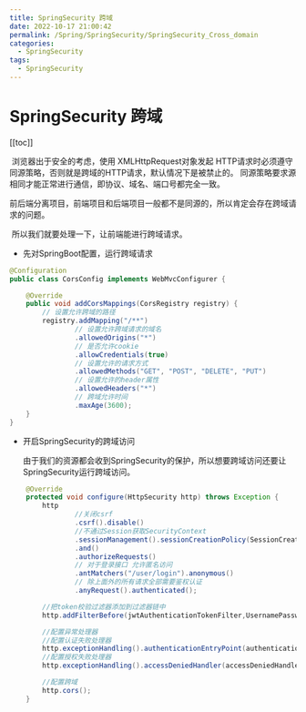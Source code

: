 ```yaml
---
title: SpringSecurity 跨域
date: 2022-10-17 21:00:42
permalink: /Spring/SpringSecurity/SpringSecurity_Cross_domain
categories:
  - SpringSecurity
tags:
  - SpringSecurity
---
```

# SpringSecurity 跨域

[[toc]]

​	浏览器出于安全的考虑，使用 XMLHttpRequest对象发起 HTTP请求时必须遵守同源策略，否则就是跨域的HTTP请求，默认情况下是被禁止的。 同源策略要求源相同才能正常进行通信，即协议、域名、端口号都完全一致。 

​	前后端分离项目，前端项目和后端项目一般都不是同源的，所以肯定会存在跨域请求的问题。

​	所以我们就要处理一下，让前端能进行跨域请求。

+ 先对SpringBoot配置，运行跨域请求

```java
@Configuration
public class CorsConfig implements WebMvcConfigurer {

    @Override
    public void addCorsMappings(CorsRegistry registry) {
        // 设置允许跨域的路径
        registry.addMapping("/**")
                // 设置允许跨域请求的域名
                .allowedOrigins("*")
                // 是否允许cookie
                .allowCredentials(true)
                // 设置允许的请求方式
                .allowedMethods("GET", "POST", "DELETE", "PUT")
                // 设置允许的header属性
                .allowedHeaders("*")
                // 跨域允许时间
                .maxAge(3600);
    }
}
```

+ 开启SpringSecurity的跨域访问

  由于我们的资源都会收到SpringSecurity的保护，所以想要跨域访问还要让SpringSecurity运行跨域访问。

```java {25}
    @Override
    protected void configure(HttpSecurity http) throws Exception {
        http
                //关闭csrf
                .csrf().disable()
                //不通过Session获取SecurityContext
                .sessionManagement().sessionCreationPolicy(SessionCreationPolicy.STATELESS)
                .and()
                .authorizeRequests()
                // 对于登录接口 允许匿名访问
                .antMatchers("/user/login").anonymous()
                // 除上面外的所有请求全部需要鉴权认证
                .anyRequest().authenticated();

        //把token校验过滤器添加到过滤器链中
        http.addFilterBefore(jwtAuthenticationTokenFilter,UsernamePasswordAuthenticationFilter.class);

        //配置异常处理器
        //配置认证失败处理器
        http.exceptionHandling().authenticationEntryPoint(authenticationEntryPoint);
        //配置授权失败处理器
        http.exceptionHandling().accessDeniedHandler(accessDeniedHandler);

        //配置跨域
        http.cors();
    }
```

